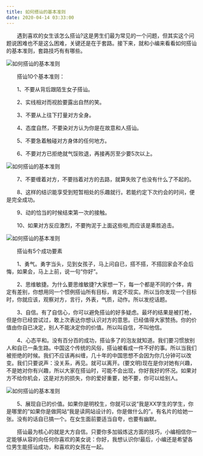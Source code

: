 ```yaml
---
title: 如何搭讪的基本准则
date: 2020-04-14 03:33:00
---
```




　　遇到喜欢的女生该怎么搭讪?这是男生们最为常见的一个问题，但其实这个问题说困难也不是这么困难，关键还是在于套路。接下来，就和小编来看看如何搭讪的基本准则，套路技巧有有哪些。

![如何搭讪的基本准则](/img/b165042adeddbaedf6fe7608b2a9dffc.jpg)

　　搭讪10个基本准则：

　　1、不要从背后跟陌生女子搭讪。

　　2、实线相对而视脸要露出自然的笑。

　　3、不要从上往下打量对方全身。

　　4、态度自然，不要染对方认为你是在故意和人搭讪。

　　5、不要急着触碰对方身体的任何地方。

　　6、不要对方已拒绝就气馁败退，再接再厉至少要5次以上。

![如何搭讪的基本准则](/img/d6fc67f06d14a9ccbcf96f582c45a91f.jpg)

　　7、不要缠着对方，不要挡着对方的去路，就算失败了也没有什么了不起的。

　　8、这样的结识能享受到短暂相处的乐趣就行。若能约定下次约会的时间，便是完全成功。

　　9、动的恰当的时候结束第一次的接触。

　　10、如果对方反应激烈，不要拘泥于上面这些啦,而应该是乘胜追击。

![如何搭讪的基本准则](/img/a3ddd4d8923e436eb053c84e62cf49be.jpg)

　　搭讪有5个成功要素

　　1、勇气。勇字当头，见到女孩子，马上问自已，搭不搭，不搭回家会不会后悔，如果会，马上上前，说一句“你好”。

　　2、思维敏捷。为什么要思维敏捷?大家想一下，每一个都是不同的个体，肯定有差别，你想用同一个惯例搭讪所有目标，肯定不现实。所以当你发现一个目标时，你就应该，观察对方，言行，外表，气质，动作。所以发挖话题。

　　3、自信。有了自信心，你可以避免搭讪的好多疑虑。最坏的结果是被打枪，但是你已经尝试过，敢上次表达你想认识对方的意思。已经值得大家赞扬。你的价值由你自已决定，别人不能决定你的价值。所以叫自信，不叫他信。

　　4、心态平和。没有百分百的成功，搭讪多了的泡友就知道。我们要习惯放别人和自已一条生路。中国这个传统的风俗，搭讪被看成一件不好的事。所以当我们被拒绝的时候。我们不应该再纠缠，几十年的中国思想不会因为你几分钟可以改变。我们只要说声：没关系，再见。就可以离开。(要文明)现在是你对她有兴趣，不是她对你有兴趣，所以大家在搭讪时，可能不会出现，你好我好的怀况。如果对方不给你机会，这是对方的损失，你的爱好重要，她不要，你可以给别人。

![如何搭讪的基本准则](/img/86503a734d3a14654c5b451b1e486f34.jpg)

　　5、展现自已的价值。如果你是明校生，你就可以说“我是XX学生的学生，你是哪里的”如果你是做网站“我是读网站设计的，你是做什么的”。有名片的给她一张。没有的话自已搞一个。在女生面前要适当自夸，也要有幽默。

　　搭讪最为核心的就是大方自信。只要你多加锻炼这方面的技巧，小编相信你一定能够从容的向任何你喜欢的美女说：你好，我想认识你!最后，小编还是希望各位男生能搭讪成功，和喜欢的女孩在一起。